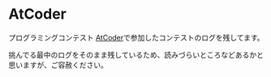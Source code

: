 # AtCoder
プログラミングコンテスト [AtCoder](https://atcoder.jp/?lang=ja)で参加したコンテストのログを残してます。

挑んでる最中のログをそのまま残しているため、読みづらいところなどあるかと思いますが、ご容赦ください。
